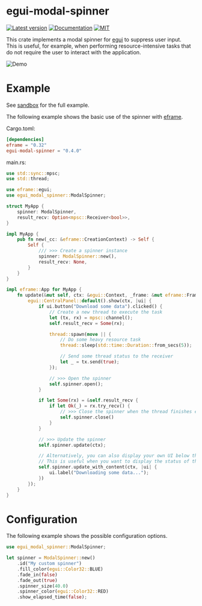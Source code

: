 # egui-modal-spinner
[![Latest version](https://img.shields.io/crates/v/egui-modal-spinner.svg)](https://crates.io/crates/egui-modal-spinner)
[![Documentation](https://img.shields.io/docsrs/egui-modal-spinner)](https://docs.rs/egui-modal-spinner)
[![MIT](https://img.shields.io/badge/license-MIT-blue.svg)](https://github.com/fluxxcode/egui-modal-spinner/blob/master/LICENSE)

This crate implements a modal spinner for [egui](https://github.com/emilk/egui) to suppress user input. \
This is useful, for example, when performing resource-intensive tasks that do
not require the user to interact with the application.

![Demo](media/demo.gif)

# Example
See [sandbox](https://github.com/fluxxcode/egui-modal-spinner/tree/master/examples/sandbox) for the full example.

The following example shows the basic use of the spinner with [eframe](https://github.com/emilk/egui/tree/master/crates/eframe).

Cargo.toml:
```toml
[dependencies]
eframe = "0.32"
egui-modal-spinner = "0.4.0"
```

main.rs:
```rust
use std::sync::mpsc;
use std::thread;

use eframe::egui;
use egui_modal_spinner::ModalSpinner;

struct MyApp {
    spinner: ModalSpinner,
    result_recv: Option<mpsc::Receiver<bool>>,
}

impl MyApp {
    pub fn new(_cc: &eframe::CreationContext) -> Self {
        Self {
            /// >>> Create a spinner instance
            spinner: ModalSpinner::new(),
            result_recv: None,
        }
    }
}

impl eframe::App for MyApp {
    fn update(&mut self, ctx: &egui::Context, _frame: &mut eframe::Frame) {
        egui::CentralPanel::default().show(ctx, |ui| {
            if ui.button("Download some data").clicked() {
                // Create a new thread to execute the task
                let (tx, rx) = mpsc::channel();
                self.result_recv = Some(rx);

                thread::spawn(move || {
                    // Do some heavy resource task
                    thread::sleep(std::time::Duration::from_secs(5));

                    // Send some thread status to the receiver
                    let _ = tx.send(true);
                });

                // >>> Open the spinner
                self.spinner.open();
            }

            if let Some(rx) = &self.result_recv {
                if let Ok(_) = rx.try_recv() {
                    // >>> Close the spinner when the thread finishes executing the task
                    self.spinner.close()
                }
            }

            // >>> Update the spinner
            self.spinner.update(ctx);

            // Alternatively, you can also display your own UI below the spinner.
            // This is useful when you want to display the status of the currently running task.
            self.spinner.update_with_content(ctx, |ui| {
                ui.label("Downloading some data...");
            })
        });
    }
}
```

# Configuration
The following example shows the possible configuration options.
```rust
use egui_modal_spinner::ModalSpinner;

let spinner = ModalSpinner::new()
    .id("My custom spinner")
    .fill_color(egui::Color32::BLUE)
    .fade_in(false)
    .fade_out(true)
    .spinner_size(40.0)
    .spinner_color(egui::Color32::RED)
    .show_elapsed_time(false);
```
